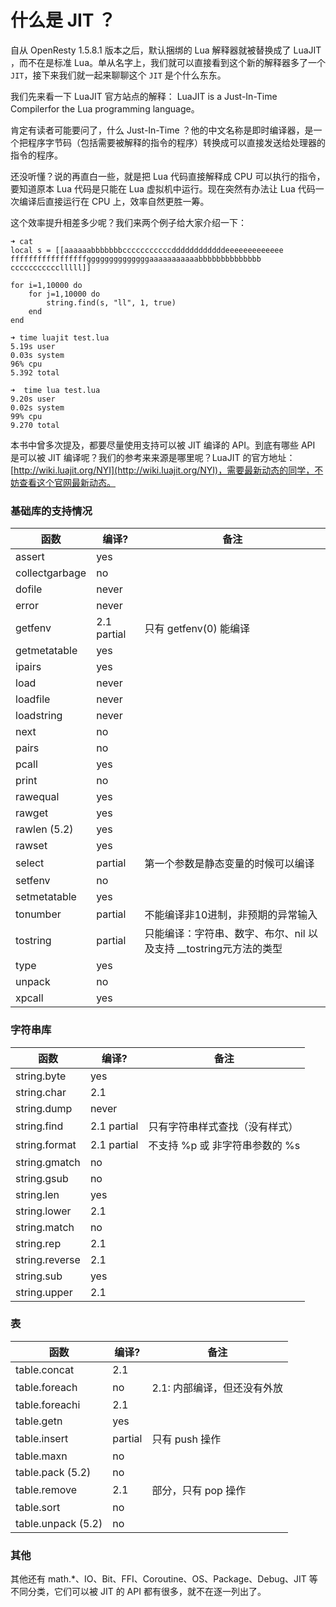 # 什么是 JIT ？

自从 OpenResty 1.5.8.1 版本之后，默认捆绑的 Lua 解释器就被替换成了 LuaJIT ，而不在是标准 Lua。单从名字上，我们就可以直接看到这个新的解释器多了一个 `JIT`，接下来我们就一起来聊聊这个 `JIT` 是个什么东东。

我们先来看一下 LuaJIT 官方站点的解释： LuaJIT is a Just-In-Time Compilerfor the Lua programming language。

肯定有读者可能要问了，什么 Just-In-Time ？他的中文名称是即时编译器，是一个把程序字节码（包括需要被解释的指令的程序）转换成可以直接发送给处理器的指令的程序。

还没听懂？说的再直白一些，就是把 Lua 代码直接解释成 CPU 可以执行的指令，要知道原本 Lua 代码是只能在 Lua 虚拟机中运行。现在突然有办法让 Lua 代码一次编译后直接运行在 CPU 上，效率自然更胜一筹。

这个效率提升相差多少呢？我们来两个例子给大家介绍一下：

```shell
➜ cat
local s = [[aaaaaabbbbbbbcccccccccccddddddddddddeeeeeeeeeeeee
fffffffffffffffffggggggggggggggaaaaaaaaaaabbbbbbbbbbbbbb
ccccccccccclllll]]

for i=1,10000 do
    for j=1,10000 do
        string.find(s, "ll", 1, true)
    end
end

➜ time luajit test.lua
5.19s user
0.03s system
96% cpu
5.392 total

➜  time lua test.lua
9.20s user
0.02s system
99% cpu
9.270 total
```

本书中曾多次提及，都要尽量使用支持可以被 JIT 编译的 API。到底有哪些 API 是可以被 JIT 编译呢？我们的参考来来源是哪里呢？LuaJIT 的官方地址：[http://wiki.luajit.org/NYI](http://wiki.luajit.org/NYI)，需要最新动态的同学，不妨查看这个官网最新动态。

### 基础库的支持情况

|   函数    |   编译?   |   备注 |
|---------|--------|-----------------|
|   assert  |   yes |       |
|   collectgarbage  |   no  |       |
|   dofile  |   never   |       |
|   error   |   never   |       |
|   getfenv |   2.1 partial |   只有 getfenv(0) 能编译    |
|   getmetatable    |   yes |       |
|   ipairs  |   yes |       |
|   load    |   never   |       |
|   loadfile    |   never   |       |
|   loadstring  |   never   |       |
|   next    |   no  |       |
|   pairs   |   no  |       |
|   pcall   |   yes |       |
|   print   |   no  |       |
|   rawequal    |   yes |       |
|   rawget  |   yes |       |
|   rawlen (5.2)    |   yes |       |
|   rawset  |   yes |       |
|   select  |   partial |  第一个参数是静态变量的时候可以编译|
|   setfenv |   no  |       |
|   setmetatable    |   yes |       |
|   tonumber    |   partial | 不能编译非10进制，非预期的异常输入 |
|   tostring    |   partial | 只能编译：字符串、数字、布尔、nil 以及支持 __tostring元方法的类型 |
|   type    |   yes |       |
|   unpack  |   no  |       |
|   xpcall  |   yes |       |

### 字符串库

|   函数    |   编译?   |   备注 |
|---------|----------|-------------|
|   string.byte |   yes |       |
|   string.char |   2.1 |       |
|   string.dump |   never   |       |
|   string.find |   2.1 partial | 只有字符串样式查找（没有样式）|
|   string.format   |   2.1 partial |  不支持 %p 或 非字符串参数的 %s |
|   string.gmatch   |   no  |       |
|   string.gsub |   no  |       |
|   string.len  |   yes |       |
|   string.lower    |   2.1 |       |
|   string.match    |   no  |       |
|   string.rep  |   2.1 |       |
|   string.reverse  |   2.1 |       |
|   string.sub  |   yes |       |
|   string.upper    |   2.1 |       |

### 表

|   函数    |   编译?   |   备注 |
|---------|----------|-------------|
|   table.concat    |   2.1 |       |
|   table.foreach   |   no  |   2.1: 内部编译，但还没有外放 |
|   table.foreachi  |   2.1 |       |
|   table.getn  |   yes |       |
|   table.insert    |   partial |  只有 push 操作  |
|   table.maxn  |   no  |       |
|   table.pack (5.2)    |   no  |       |
|   table.remove    |   2.1 |  部分，只有 pop 操作 |
|   table.sort  |   no  |       |
|   table.unpack (5.2)  |   no  |       |

### 其他

其他还有 math.\*、IO、Bit、FFI、Coroutine、OS、Package、Debug、JIT 等不同分类，它们可以被 JIT 的 API 都有很多，就不在逐一列出了。


